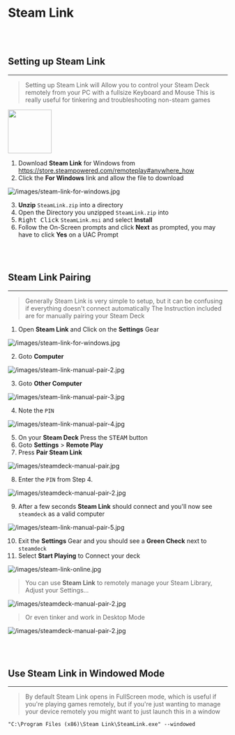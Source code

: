 # Steam Link 

<!-- ANCHOR BLOCK: needs to be 2 BR above the actual header due to GitHubs frame -->
<a name="setting-up-steamlink-anchor"></a>
<BR><BR>

## Setting up Steam Link
---

> Setting up Steam Link will Allow you to control your Steam Deck remotely from your PC with a fullsize Keyboard and Mouse
> This is really useful for tinkering and troubleshooting non-steam games

<img src="/images/steam-link-example.jpg" height="100">

<!-- ![/images/steam-link-example.jpg](/images/steam-link-example.jpg|width=100) -->

1. Download **Steam Link** for Windows from https://store.steampowered.com/remoteplay#anywhere_how
2. Click the **For Windows** link and allow the file to download

![/images/steam-link-for-windows.jpg](/images/steam-link-for-windows.jpg)

3. **Unzip** `SteamLink.zip` into a directory
4. Open the Directory you unzipped `SteamLink.zip` into
5. <kbd>Right Click</kbd> `SteamLink.msi` and select **Install**
6. Follow the On-Screen prompts and click **Next** as prompted, you may have to click **Yes** on a UAC Prompt

<!-- ANCHOR BLOCK: needs to be 2 BR above the actual header due to GitHubs frame -->
<a name="steamlink-pairing"></a>
<BR><BR>

## Steam Link Pairing
---

> Generally Steam Link is very simple to setup, but it can be confusing if everything doesn't connect automatically
> The Instruction included are for manually pairing your Steam Deck

1. Open **Steam Link** and Click on the **Settings** Gear

![/images/steam-link-for-windows.jpg](/images/steam-link-manual-pair-1.jpg)

2. Goto **Computer**

![/images/steam-link-manual-pair-2.jpg](/images/steam-link-manual-pair-2.jpg)

3. Goto **Other Computer**

![/images/steam-link-manual-pair-3.jpg](/images/steam-link-manual-pair-3.jpg)

4. Note the `PIN` 

![/images/steam-link-manual-pair-4.jpg](/images/steam-link-manual-pair-4.jpg)

5. On your **Steam Deck** Press the <kbd>STEAM</kbd> button
6. Goto **Settings** > **Remote Play**
7. Press **Pair Steam Link**

![/images/steamdeck-manual-pair.jpg](/images/steamdeck-manual-pair.jpg)

8. Enter the `PIN` from Step 4.

![/images/steamdeck-manual-pair-2.jpg](/images/steamdeck-manual-pair-2.jpg)

9. After a few seconds **Steam Link** should connect and you'll now see `steamdeck` as a valid computer

![/images/steam-link-manual-pair-5.jpg](/images/steam-link-manual-pair-5.jpg)

10. Exit the **Settings** Gear and you should see a **Green Check** next to `steamdeck`
11. Select **Start Playing** to Connect your deck

![/images/steam-link-online.jpg](/images/steam-link-online.jpg)

> You can use **Steam Link** to remotely manage your Steam Library, Adjust your Settings...

![/images/steamdeck-manual-pair-2.jpg](/images/steam-link-home.jpg)

> Or even tinker and work in Desktop Mode

![/images/steamdeck-manual-pair-2.jpg](/images/steam-link-desktop.jpg)

<!-- ANCHOR BLOCK: needs to be 2 BR above the actual header due to GitHubs frame -->
<a name="steamlink-windowed-mode-anchor"></a>
<BR><BR>

## Use Steam Link in Windowed Mode
---

> By default Steam Link opens in FullScreen mode, which is useful if you're playing games remotely, but if you're just wanting to manage your device remotely you might want to just launch this in a window

```
"C:\Program Files (x86)\Steam Link\SteamLink.exe" --windowed
```